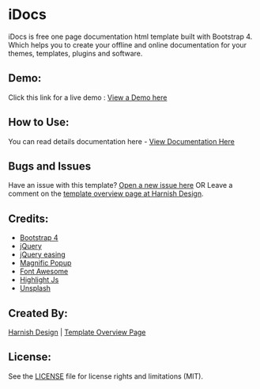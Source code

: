 # iDocs
iDocs is free one page documentation html template built with Bootstrap 4. Which helps you to create your offline and online documentation for your themes, templates, plugins and software.

## Demo:
Click this link for a live demo : <a href="http://demo.harnishdesign.net/html/idocs/demos.html">View a Demo here</a>

## How to Use:
You can read details documentation here - <a href="http://demo.harnishdesign.net/html/idocs/help/">View Documentation Here</a>

## Bugs and Issues
Have an issue with this template? <a href="https://github.com/harnishdesign/iDocs/issues">Open a new issue here</a> OR Leave a comment on the <a href="http://www.harnishdesign.net/idocs-one-page-documentation-html-template/">template overview page at Harnish Design</a>.

## Credits:
<ul>
<li><a href="http://getbootstrap.com/">Bootstrap 4</a></li>
<li><a href="http://www.jquery.com/">jQuery</a></li>
<li><a href="http://gsgd.co.uk/sandbox/jquery/easing/">jQuery easing</a></li>
<li><a href="http://dimsemenov.com/plugins/magnific-popup/">Magnific Popup</a></li>
<li><a href="https://fontawesome.com/">Font Awesome</a></li>
<li><a href="https://highlightjs.org/">Highlight Js</a></li>
<li><a href="https://unsplash.com/">Unsplash</a></li>
</ul>

## Created By:
<a href="http://www.harnishdesign.net/">Harnish Design</a> | <a href="http://www.harnishdesign.net/idocs-one-page-documentation-html-template/">Template Overview Page</a>

## License:
See the <a href="https://github.com/harnishdesign/iDocs/blob/main/LICENSE">LICENSE</a> file for license rights and limitations (MIT).
